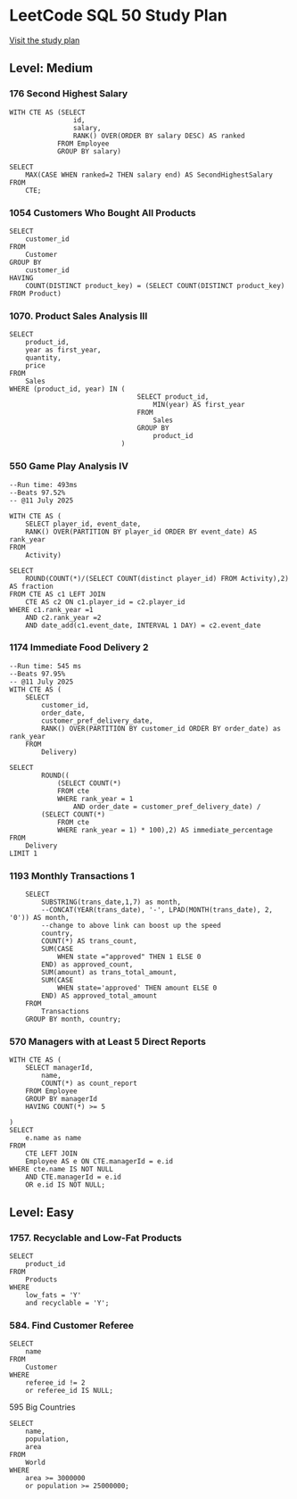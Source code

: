 # LeetCode SQL 50 Study Plan
[Visit the study plan](https://leetcode.com/studyplan/top-sql-50/)
## Level: Medium
### 176 Second Highest Salary
```
WITH CTE AS (SELECT 
                id,
                salary, 
                RANK() OVER(ORDER BY salary DESC) AS ranked
            FROM Employee
            GROUP BY salary)

SELECT 
    MAX(CASE WHEN ranked=2 THEN salary end) AS SecondHighestSalary
FROM
    CTE;
```
### 1054 Customers Who Bought All Products
```
SELECT 
    customer_id
FROM 
    Customer
GROUP BY 
    customer_id
HAVING 
    COUNT(DISTINCT product_key) = (SELECT COUNT(DISTINCT product_key) FROM Product)
```

### 1070. Product Sales Analysis III
```
SELECT 
    product_id, 
    year as first_year, 
    quantity, 
    price
FROM 
    Sales
WHERE (product_id, year) IN (
                                SELECT product_id, 
                                    MIN(year) AS first_year
                                FROM 
                                    Sales
                                GROUP BY 
                                    product_id
                            )
```
### 550 Game Play Analysis IV
```
--Run time: 493ms
--Beats 97.52%
-- @11 July 2025

WITH CTE AS (
    SELECT player_id, event_date,
    RANK() OVER(PARTITION BY player_id ORDER BY event_date) AS rank_year
FROM
    Activity)

SELECT
    ROUND(COUNT(*)/(SELECT COUNT(distinct player_id) FROM Activity),2) AS fraction
FROM CTE AS c1 LEFT JOIN
    CTE AS c2 ON c1.player_id = c2.player_id
WHERE c1.rank_year =1
    AND c2.rank_year =2
    AND date_add(c1.event_date, INTERVAL 1 DAY) = c2.event_date
```
### 1174 Immediate Food Delivery 2
```
--Run time: 545 ms
--Beats 97.95%
-- @11 July 2025
WITH CTE AS (
    SELECT
        customer_id,
        order_date, 
        customer_pref_delivery_date, 
        RANK() OVER(PARTITION BY customer_id ORDER BY order_date) as rank_year
    FROM 
        Delivery)

SELECT 
		ROUND((
			(SELECT COUNT(*)
			FROM cte 
			WHERE rank_year = 1
			    AND order_date = customer_pref_delivery_date) / 
	    (SELECT COUNT(*)
			FROM cte 
			WHERE rank_year = 1) * 100),2) AS immediate_percentage
FROM 
    Delivery
LIMIT 1
```
### 1193 Monthly Transactions 1
```
    SELECT
        SUBSTRING(trans_date,1,7) as month,
        --CONCAT(YEAR(trans_date), '-', LPAD(MONTH(trans_date), 2, '0')) AS month,
        --change to above link can boost up the speed
        country,
        COUNT(*) AS trans_count,
        SUM(CASE 
            WHEN state ="approved" THEN 1 ELSE 0 
        END) as approved_count,
        SUM(amount) as trans_total_amount, 
        SUM(CASE
            WHEN state='approved' THEN amount ELSE 0
        END) AS approved_total_amount
    FROM
        Transactions
    GROUP BY month, country;
```
### 570 Managers with at Least 5 Direct Reports
```
WITH CTE AS (
    SELECT managerId,
        name,
        COUNT(*) as count_report
    FROM Employee
    GROUP BY managerId
    HAVING COUNT(*) >= 5

)
SELECT
    e.name as name
FROM 
    CTE LEFT JOIN
    Employee AS e ON CTE.managerId = e.id
WHERE cte.name IS NOT NULL
    AND CTE.managerId = e.id
    OR e.id IS NOT NULL;
```
## Level: Easy
### 1757. Recyclable and Low-Fat Products
```
SELECT 
	product_id
FROM 
	Products
WHERE
	low_fats = 'Y' 
	and recyclable = 'Y';
```

### 584. Find Customer Referee
```
SELECT
    name
FROM
    Customer
WHERE
    referee_id != 2 
    or referee_id IS NULL;
```

595 Big Countries  
```
SELECT
    name,
    population,
    area
FROM
    World
WHERE
    area >= 3000000
    or population >= 25000000;
```
